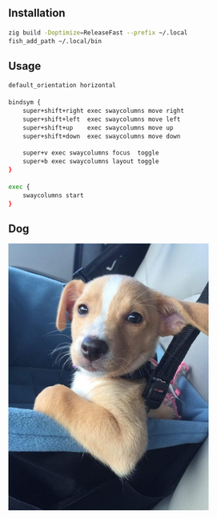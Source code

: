 ## Installation

```bash
zig build -Doptimize=ReleaseFast --prefix ~/.local
fish_add_path ~/.local/bin
```

## Usage
```bash
default_orientation horizontal

bindsym {
    super+shift+right exec swaycolumns move right
    super+shift+left  exec swaycolumns move left
    super+shift+up    exec swaycolumns move up
    super+shift+down  exec swaycolumns move down

    super+v exec swaycolumns focus  toggle
    super+b exec swaycolumns layout toggle
}

exec {
    swaycolumns start
}
```


## Dog
<img src="dog.jpg" alt="dog" width="400"/>
